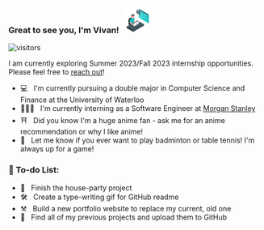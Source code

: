 <!--
**gvivan/gvivan** is a ✨ _special_ ✨ repository because its `README.md` (this file) appears on your GitHub profile.

Here are some ideas to get you started:

- 🔭 I’m currently working on ...
- 🌱 I’m currently learning ...
- 👯 I’m looking to collaborate on ...
- 🤔 I’m looking for help with ...
- 💬 Ask me about ...
- 📫 How to reach me: ...
- 😄 Pronouns: ...
- ⚡ Fun fact: ...
-->

### Great to see you, I'm Vivan!  &nbsp; <img src="./assets/developer.gif" width="50">
![visitors](https://visitor-badge-reloaded.herokuapp.com/badge?page_id=gvivan.gvivan&text=Visits&color=6DC3D3)

I am currently exploring Summer 2023/Fall 2023 internship opportunities. Please feel free to [reach out](https://www.linkedin.com/in/gvivan/)!
- 💻 &nbsp; I'm currently pursuing a double major in Computer Science and Finance at the University of Waterloo
- 🧑🏻‍💻 &nbsp; I'm currently interning as a Software Engineer at [Morgan Stanley](https://www.morganstanley.com)
- ⛩️ &nbsp; Did you know I'm a huge anime fan - ask me for an anime recommendation or why I like anime! 
- 🏸 &nbsp; Let me know if you ever want to play badminton or table tennis! I'm always up for a game!

### 📝 To-do List: 
- 🔨 &nbsp; Finish the house-party project
- 🛠️ &nbsp; Create a type-writing gif for GitHub readme 
- ⚒️ &nbsp; Build a new portfolio website to replace my current, old one
- 🧰 &nbsp; Find all of my previous projects and upload them to GitHub

